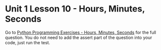 # Unit 1 Lesson 10 - Hours, Minutes, Seconds

Go to [Python Programming Exercises - Hours, Minutes, Seconds](https://inventwithpython.com/PythonProgrammingExercisesGentlyExplained.pdf#page=42) for the full question. You do not need to add the assert part of the question into your code, just run the test.